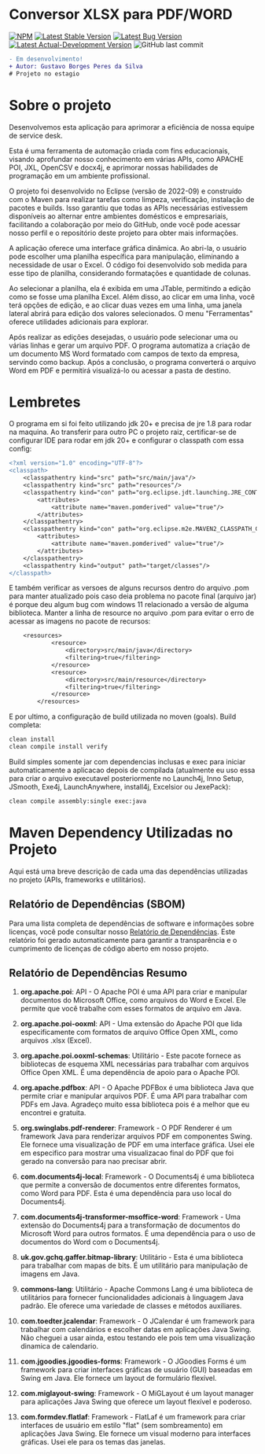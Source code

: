 # Conversor XLSX para PDF/WORD
[![NPM](https://img.shields.io/npm/l/react)](https://github.com/GustavoBorges13/Conversor_XLSX-PDF/blob/main/LICENSE) 
[![Latest Stable Version](https://img.shields.io/badge/version-v0.2.9.3-blue)](https://github.com/GustavoBorges13/Conversor_XLSX-PDF/releases)
[![Latest Bug Version](https://img.shields.io/badge/version-v0.2.10.3-orange)](https://github.com/GustavoBorges13/Conversor_XLSX-PDF/releases)
[![Latest Actual-Development Version](https://img.shields.io/badge/version-v0.2.11.X-yellow)](https://github.com/GustavoBorges13/Conversor_XLSX-PDF/releases)
![GitHub last commit](https://img.shields.io/github/last-commit/GustavoBorges13/Conversor_XLSX-PDF)
<!---[![Build Status](https://app.travis-ci.com/GustavoBorges13/RunBlocker.svg?branch=main)](https://app.travis-ci.com/GustavoBorges13/RunBlocker)-->

```diff
- Em desenvolvimento!
+ Autor: Gustavo Borges Peres da Silva
# Projeto no estagio
```
# Sobre o projeto

Desenvolvemos esta aplicação para aprimorar a eficiência de nossa equipe de service desk.

Esta é uma ferramenta de automação criada com fins educacionais, visando aprofundar nosso conhecimento em várias APIs, como APACHE POI, JXL, OpenCSV e docx4j, e aprimorar nossas habilidades de programação em um ambiente profissional.

O projeto foi desenvolvido no Eclipse (versão de 2022-09) e construído com o Maven para realizar tarefas como limpeza, verificação, instalação de pacotes e builds. Isso garantiu que todas as APIs necessárias estivessem disponíveis ao alternar entre ambientes domésticos e empresariais, facilitando a colaboração por meio do GitHub, onde você pode acessar nosso perfil e o repositório deste projeto para obter mais informações.

A aplicação oferece uma interface gráfica dinâmica. Ao abri-la, o usuário pode escolher uma planilha específica para manipulação, eliminando a necessidade de usar o Excel. O código foi desenvolvido sob medida para esse tipo de planilha, considerando formatações e quantidade de colunas.

Ao selecionar a planilha, ela é exibida em uma JTable, permitindo a edição como se fosse uma planilha Excel. Além disso, ao clicar em uma linha, você terá opções de edição, e ao clicar duas vezes em uma linha, uma janela lateral abrirá para edição dos valores selecionados. O menu "Ferramentas" oferece utilidades adicionais para explorar.

Após realizar as edições desejadas, o usuário pode selecionar uma ou várias linhas e gerar um arquivo PDF. O programa automatiza a criação de um documento MS Word formatado com campos de texto da empresa, servindo como backup. Após a conclusão, o programa converterá o arquivo Word em PDF e permitirá visualizá-lo ou acessar a pasta de destino.


# Lembretes
O programa em si foi feito utilizando jdk 20+ e precisa de jre 1.8 para rodar na maquina.
Ao transferir para outro PC o projeto raiz, certificar-se de configurar IDE para rodar em jdk 20+ e configurar o classpath com essa config:

```diff
<?xml version="1.0" encoding="UTF-8"?>
<classpath>
	<classpathentry kind="src" path="src/main/java"/>
	<classpathentry kind="src" path="resources"/>
	<classpathentry kind="con" path="org.eclipse.jdt.launching.JRE_CONTAINER/org.eclipse.jdt.internal.debug.ui.launcher.StandardVMType/JavaSE-1.8">
		<attributes>
			<attribute name="maven.pomderived" value="true"/>
		</attributes>
	</classpathentry>
	<classpathentry kind="con" path="org.eclipse.m2e.MAVEN2_CLASSPATH_CONTAINER">
		<attributes>
			<attribute name="maven.pomderived" value="true"/>
		</attributes>
	</classpathentry>
	<classpathentry kind="output" path="target/classes"/>
</classpath>
```
E também verificar as versoes de alguns recursos dentro do arquivo .pom para manter atualizado pois caso deia problema no pacote final (arquivo jar) é porque deu algum bug com windows 11 relacionado a versão de alguma biblioteca. 
Manter a linha de resource no arquivo .pom para evitar o erro de acessar as imagens no pacote de recursos:
```diff
	<resources>
			<resource>
				<directory>src/main/java</directory>
				<filtering>true</filtering>
			</resource>
			<resource>
				<directory>src/main/resource</directory>
				<filtering>true</filtering>
			</resource>
		</resources>
```
E por ultimo, a configuração de build utilizada no moven (goals).
Build completa:
```diff
clean install
clean compile install verify
```
Build simples somente jar com dependencias inclusas e exec para iniciar automaticamente a aplicacao depois de compilada (atualmente eu uso essa para criar o arquivo executavel posteriormente no Launch4j, Inno Setup, JSmooth, Exe4j, LaunchAnywhere, install4j, Excelsior ou JexePack):
```diff
clean compile assembly:single exec:java
```


# Maven Dependency Utilizadas no Projeto
Aqui está uma breve descrição de cada uma das dependências utilizadas no projeto (APIs, frameworks e utilitários).
## Relatório de Dependências (SBOM)
Para uma lista completa de dependências de software e informações sobre licenças, você pode consultar nosso [Relatório de Dependências](./.SBOM/Conversor_XLSX-PDF_GustavoBorges13_f91151e97bee266e8cdd1752ef04a09b1266cc1b.json).
Este relatório foi gerado automaticamente para garantir a transparência e o cumprimento de licenças de código aberto em nosso projeto.

## Relatório de Dependências Resumo
1. **org.apache.poi**: API - O Apache POI é uma API para criar e manipular documentos do Microsoft Office, como arquivos do Word e Excel. Ele permite que você trabalhe com esses formatos de arquivo em Java.

2. **org.apache.poi-ooxml**: API - Uma extensão do Apache POI que lida especificamente com formatos de arquivo Office Open XML, como arquivos .xlsx (Excel).

3. **org.apache.poi.ooxml-schemas**: Utilitário - Este pacote fornece as bibliotecas de esquema XML necessárias para trabalhar com arquivos Office Open XML. É uma dependência de apoio para o Apache POI.

4. **org.apache.pdfbox**: API - O Apache PDFBox é uma biblioteca Java que permite criar e manipular arquivos PDF. É uma API para trabalhar com PDFs em Java. Agradeço muito essa biblioteca pois é a melhor que eu encontrei e gratuita.

5. **org.swinglabs.pdf-renderer**: Framework - O PDF Renderer é um framework Java para renderizar arquivos PDF em componentes Swing. Ele fornece uma visualização de PDF em uma interface gráfica. Usei ele em especifico para mostrar uma visualizacao final do PDF que foi gerado na conversão para nao precisar abrir.

6. **com.documents4j-local**: Framework - O Documents4j é uma biblioteca que permite a conversão de documentos entre diferentes formatos, como Word para PDF. Esta é uma dependência para uso local do Documents4j.

7. **com.documents4j-transformer-msoffice-word**: Framework - Uma extensão do Documents4j para a transformação de documentos do Microsoft Word para outros formatos. É uma dependência para o uso de documentos do Word com o Documents4j.

8. **uk.gov.gchq.gaffer.bitmap-library**: Utilitário - Esta é uma biblioteca para trabalhar com mapas de bits. É um utilitário para manipulação de imagens em Java.

9. **commons-lang**: Utilitário - Apache Commons Lang é uma biblioteca de utilitários para fornecer funcionalidades adicionais à linguagem Java padrão. Ele oferece uma variedade de classes e métodos auxiliares.

10. **com.toedter.jcalendar**: Framework - O JCalendar é um framework para trabalhar com calendários e escolher datas em aplicações Java Swing. Não cheguei a usar ainda, estou testando ele pois tem uma visualização dinamica de calendario.

11. **com.jgoodies.jgoodies-forms**: Framework - O JGoodies Forms é um framework para criar interfaces gráficas de usuário (GUI) baseadas em Swing em Java. Ele fornece um layout de formulário flexível.

12. **com.miglayout-swing**: Framework - O MiGLayout é um layout manager para aplicações Java Swing que oferece um layout flexível e poderoso.

13. **com.formdev.flatlaf**: Framework - FlatLaf é um framework para criar interfaces de usuário em estilo "flat" (sem sombreamento) em aplicações Java Swing. Ele fornece um visual moderno para interfaces gráficas. Usei ele para os temas das janelas.
